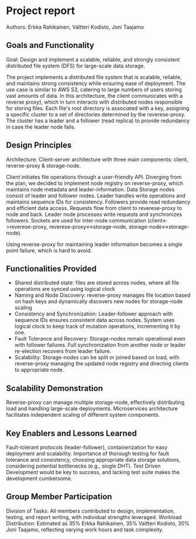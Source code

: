 # Project report

Authors: Erkka Rahikainen, Valtteri Kodisto, Joni Taajamo

## Goals and Functionality

Goal: Design and implement a scalable, reliable, and strongly consistent distributed file system (DFS) for large-scale data storage.

The project implements a distributed file system that is scalable, reliable, and maintains strong consistency while ensuring ease of deployment. The use case is similar to AWS S3, catering to large numbers of users storing vast amounts of data. In this architecture, the client communicates with a reverse proxy), which in turn interacts with distributed nodes responsible for storing files. Each file's root directory is associated with a key, assigning a specific cluster to a set of directories determined by the reverese-proxy. The cluster has a leader and a follower (read replica) to provide redundancy in case the leader node fails.

## Design Principles

Architecture: Client-server architecture with three main components: client, reverse-proxy & storage-node.

Client initiates file operations through a user-friendly API. Diverging from the plan, we decided to implement node registry on reverse-proxy, which maintains node metadata and leader-information. Data Storage nodes consist of leader and follower nodes. Leader handles write operations and maintains sequence IDs for consistency. Followers provide read redundancy and efficient data access. Requests flow from client to reverese-proxy to node and back. Leader node processes write requests and synchronizes followers. Sockets are used for inter-node communication (client<->reverese-proxy, reverese-proxy<->storage-node, storage-node<->storage-node).

Using reverse-proxy for maintaining leader information becomes a single point failure, which is hard to avoid.

## Functionalities Provided

* Shared distributed state: files are stored across nodes, where all file operations are synced using logical clock
* Naming and Node Discovery: reverse-proxy manages file location based on hash keys and dynamically discovers new nodes for storage-node scaling
* Consistency and Synchronization: Leader-follower approach with sequence IDs ensures consistent data across nodes. System uses logical clock to keep track of mutation operations, incrementing it by one.
* Fault Tolerance and Recovery: Storage-nodes remain operational even with follower failures. Full synchronization from another node or leader re-election recovers from leader failure.
* Scalability: Storage-nodes can be split or joined based on load, with reverse-proxy managing the updated node registry and directing clients to appropriate node.

## Scalability Demonstration

Reverse-proxy can manage multiple storage-node, effectively distributing load and handling large-scale deployments.
Microservices architecture facilitates independent scaling of different system components.

## Key Enablers and Lessons Learned

Fault-tolerant protocols (leader-follower), containerization for easy deployment and scalability. Importance of thorough testing for fault tolerance and consistency, choosing appropriate data storage solutions, considering potential bottlenecks (e.g., single DHT). Test Driven Development would be key to success, and lacking test suite makes the development cumbersome.

## Group Member Participation

Division of Tasks: All members contributed to design, implementation, testing, and report writing, with individual strengths leveraged.
Workload Distribution: Estimated as 35% Erkka Rahikainen, 35% Valtteri Kodisto, 30% Joni Taajamo, reflecting varying work hours and task complexity.
